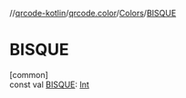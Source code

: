 //[qrcode-kotlin](../../../index.md)/[qrcode.color](../index.md)/[Colors](index.md)/[BISQUE](-b-i-s-q-u-e.md)

# BISQUE

[common]\
const val [BISQUE](-b-i-s-q-u-e.md): [Int](https://kotlinlang.org/api/latest/jvm/stdlib/kotlin-stdlib/kotlin/-int/index.html)
